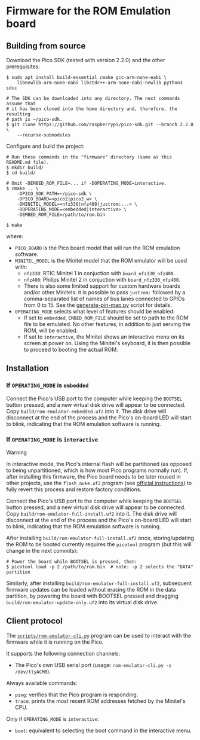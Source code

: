 # Firmware for the ROM Emulation board

## Building from source

Download the Pico SDK (tested with version 2.2.0) and the other prerequisites:
```shell
$ sudo apt install build-essential cmake gcc-arm-none-eabi \
    libnewlib-arm-none-eabi libstdc++-arm-none-eabi-newlib python3 sdcc

# The SDK can be downloaded into any directory. The next commands assume that
# it has been cloned into the home directory and, therefore, the resulting
# path is ~/pico-sdk.
$ git clone https://github.com/raspberrypi/pico-sdk.git --branch 2.2.0 \
    --recurse-submodules
```

Configure and build the project:
```shell
# Run these commands in the "firmware" directory (same as this README.md file).
$ mkdir build/
$ cd build/

# Omit -DEMBED_ROM_FILE=... if -DOPERATING_MODE=interactive.
$ cmake .. \
    -DPICO_SDK_PATH=~/pico-sdk \
    -DPICO_BOARD=<pico2|pico2_w> \
    -DMINITEL_MODEL=<nfz330|nfz400|justrom:...> \
    -DOPERATING_MODE=<embedded|interactive> \
    -DEMBED_ROM_FILE=/path/to/rom.bin

$ make
```
where:
* `PICO_BOARD` is the Pico board model that will run the ROM emulation software.
* `MINITEL_MODEL` is the Minitel model that the ROM emulator will be used with:
  * `nfz330`: RTIC Minitel 1 in conjuction with `board_nfz330_nfz400`.
  * `nfz400`: Philips Minitel 2 in conjuction with `board_nfz330_nfz400`.
  * There is also some limited support for custom hardware boards and/or other
    Minitels: it is possible to pass `justrom:` followed by a comma-separated
    list of names of bus lanes connected to GPIOs from 0 to 15. See the
    [generate-pin-map.py](scripts/generate-pin-map.py) script for details.
* `OPERATING_MODE` selects what level of features should be enabled:
  * If set to `embedded`, `EMBED_ROM_FILE` should be set to path to the ROM file
    to be emulated. No other features, in addition to just serving the ROM, will
    be enabled.
  * If set to `interactive`, the Minitel shows an interactive menu on its
    screen at power on. Using the Minitel's keyboard, it is then possible to
    proceed to booting the actual ROM.

## Installation

### If `OPERATING_MODE` is `embedded`

Connect the Pico's USB port to the computer while keeping the `BOOTSEL` button
pressed, and a new virtual disk drive will appear to be connected. Copy
`build/rom-emulator-embedded.uf2` into it. The disk drive will disconnect at the
end of the process and the Pico's on-board LED will start to blink, indicating
that the ROM emulation software is running.

### If `OPERATING_MODE` is `interactive`

> [!WARNING]
> In interactive mode, the Pico's internal flash will be partitioned (as opposed
> to being unpartitioned, which is how most Pico programs normally run). If,
> after installing this firmware, the Pico board needs to be later reused in
> other projects, use the `flash_nuke.uf2` program (see
> [official instructions](https://www.raspberrypi.com/documentation/microcontrollers/pico-series.html#resetting-flash-memory))
> to fully revert this process and restore factory conditions.

Connect the Pico's USB port to the computer while keeping the `BOOTSEL` button
pressed, and a new virtual disk drive will appear to be connected. Copy
`build/rom-emulator-full-install.uf2` into it. The disk drive will disconnect at
the end of the process and the Pico's on-board LED will start to blink,
indicating that the ROM emulation software is running.

After installing `build/rom-emulator-full-install.uf2` once, storing/updating
the ROM to be booted currently requires the `picotool` program (but this will
change in the next commits):
```shell
# Power the board while BOOTSEL is pressed, then:
$ picotool load -p 2 /path/to/rom.bin  # note: -p 2 selects the "DATA" partition
```

Similarly, after installing `build/rom-emulator-full-install.uf2`, subsequent
firmware updates can be loaded without erasing the ROM in the data partition,
by powering the board with BOOTSEL pressed and dragging
`build/rom-emulator-update-only.uf2` into its virtual disk drive.

## Client protocol

The [`scripts/rom-emulator-cli.py`](scripts/rom-emulator-cli.py) program can be
used to interact with the firmware while it is running on the Pico.

It supports the following connection channels:
* The Pico's own USB serial port (usage: `rom-emulator-cli.py -s /dev/ttyACM0`).

Always available commands:
* `ping`: verifies that the Pico program is responding.
* `trace`: prints the most recent ROM addresses fetched by the Minitel's CPU.

Only if `OPERATING_MODE` is `interactive`:
* `boot`: equivalent to selecting the boot command in the interactive menu.
